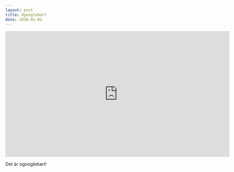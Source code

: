 ```yaml
---
layout: post
title: Ogooglebart
date: 2018-01-01
---
```


<iframe width="700" height="394" src="https://www.youtube.com/embed/H7wJC3abquU" frameborder="0" allowfullscreen></iframe>

Det är ogooglebart!
